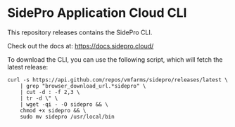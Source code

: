# SidePro Application Cloud CLI

This repository releases contains the SidePro CLI.

Check out the docs at: https://docs.sidepro.cloud/

To download the CLI, you can use the following script, which will fetch the latest release:

```console
curl -s https://api.github.com/repos/vmfarms/sidepro/releases/latest \
    | grep "browser_download_url.*sidepro" \
    | cut -d : -f 2,3 \
    | tr -d \" \
    | wget -qi - -O sidepro && \
    chmod +x sidepro && \
    sudo mv sidepro /usr/local/bin
```
